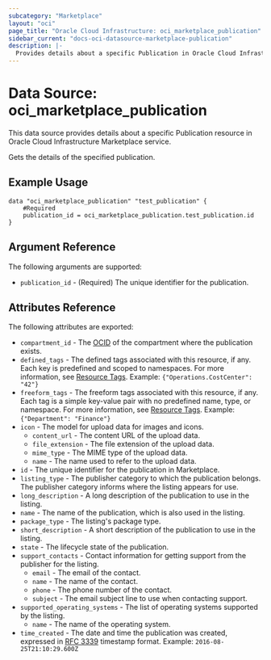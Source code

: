 ```yaml
---
subcategory: "Marketplace"
layout: "oci"
page_title: "Oracle Cloud Infrastructure: oci_marketplace_publication"
sidebar_current: "docs-oci-datasource-marketplace-publication"
description: |-
  Provides details about a specific Publication in Oracle Cloud Infrastructure Marketplace service
---
```


# Data Source: oci_marketplace_publication
This data source provides details about a specific Publication resource in Oracle Cloud Infrastructure Marketplace service.

Gets the details of the specified publication.

## Example Usage

```hcl
data "oci_marketplace_publication" "test_publication" {
	#Required
	publication_id = oci_marketplace_publication.test_publication.id
}
```

## Argument Reference

The following arguments are supported:

* `publication_id` - (Required) The unique identifier for the publication.


## Attributes Reference

The following attributes are exported:

* `compartment_id` - The [OCID](https://docs.cloud.oracle.com/iaas/Content/General/Concepts/identifiers.htm) of the compartment where the publication exists.
* `defined_tags` - The defined tags associated with this resource, if any. Each key is predefined and scoped to namespaces. For more information, see [Resource Tags](https://docs.cloud.oracle.com/iaas/Content/General/Concepts/resourcetags.htm). Example: `{"Operations.CostCenter": "42"}` 
* `freeform_tags` - The freeform tags associated with this resource, if any. Each tag is a simple key-value pair with no predefined name, type, or namespace. For more information, see [Resource Tags](https://docs.cloud.oracle.com/iaas/Content/General/Concepts/resourcetags.htm). Example: `{"Department": "Finance"}` 
* `icon` - The model for upload data for images and icons.
	* `content_url` - The content URL of the upload data.
	* `file_extension` - The file extension of the upload data.
	* `mime_type` - The MIME type of the upload data.
	* `name` - The name used to refer to the upload data.
* `id` - The unique identifier for the publication in Marketplace.
* `listing_type` - The publisher category to which the publication belongs. The publisher category informs where the listing appears for use.
* `long_description` - A long description of the publication to use in the listing.
* `name` - The name of the publication, which is also used in the listing.
* `package_type` - The listing's package type.
* `short_description` - A short description of the publication to use in the listing.
* `state` - The lifecycle state of the publication.
* `support_contacts` - Contact information for getting support from the publisher for the listing.
	* `email` - The email of the contact.
	* `name` - The name of the contact.
	* `phone` - The phone number of the contact.
	* `subject` - The email subject line to use when contacting support.
* `supported_operating_systems` - The list of operating systems supported by the listing.
	* `name` - The name of the operating system.
* `time_created` - The date and time the publication was created, expressed in [RFC 3339](https://tools.ietf.org/html/rfc3339) timestamp format.  Example: `2016-08-25T21:10:29.600Z` 

